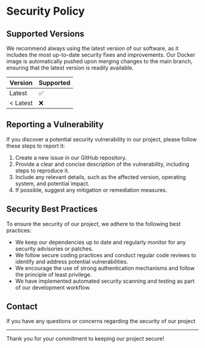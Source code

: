 # Security Policy

## Supported Versions

We recommend always using the latest version of our software, as it includes the most up-to-date security fixes and improvements. Our Docker image is automatically pushed upon merging changes to the main branch, ensuring that the latest version is readily available.

| Version | Supported          |
| ------- | ------------------ |
| Latest  | :white_check_mark: |
| < Latest| :x:                |

## Reporting a Vulnerability

If you discover a potential security vulnerability in our project, please follow these steps to report it:

1. Create a new issue in our GitHub repository.
2. Provide a clear and concise description of the vulnerability, including steps to reproduce it.
3. Include any relevant details, such as the affected version, operating system, and potential impact.
4. If possible, suggest any mitigation or remediation measures.

## Security Best Practices

To ensure the security of our project, we adhere to the following best practices:

- We keep our dependencies up to date and regularly monitor for any security advisories or patches.
- We follow secure coding practices and conduct regular code reviews to identify and address potential vulnerabilities.
- We encourage the use of strong authentication mechanisms and follow the principle of least privilege.
- We have implemented automated security scanning and testing as part of our development workflow.

## Contact

If you have any questions or concerns regarding the security of our project

---

Thank you for your commitment to keeping our project secure!
